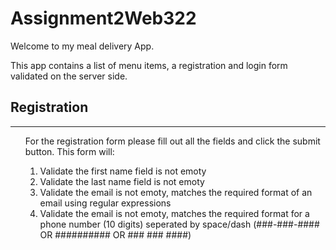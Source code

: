 # Assignment2Web322
Welcome to my meal delivery App.

This app contains a list of menu items, a registration and login form validated on the server side.

<h2>Registration</h2>
<hr />
<ol>
<p>For the registration form please fill out all the fields and click the submit button.
This form will: </p>
<ol>
<li>
Validate the first name field is not emoty
</li>
<li>
Validate the last name field is not emoty
</li>
<li>
Validate the email is not emoty, matches the required format of an email using regular expressions
</li>
<li>
Validate the email is not emoty, matches the required format for a phone number (10 digits) seperated by space/dash
(###-###-#### OR ########## OR ### ### ####)
</li>


